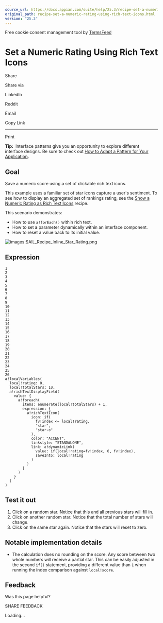 ```yaml
---
source_url: https://docs.appian.com/suite/help/25.3/recipe-set-a-numeric-rating-using-rich-text-icons.html
original_path: recipe-set-a-numeric-rating-using-rich-text-icons.html
version: "25.3"
---
```


Free cookie consent management tool by [TermsFeed](https://www.termsfeed.com/)

# Set a Numeric Rating Using Rich Text Icons

Share

Share via

LinkedIn

Reddit

Email

Copy Link

* * *

Print

**Tip:**  Interface patterns give you an opportunity to explore different interface designs. Be sure to check out [How to Adapt a Pattern for Your Application](Adapt_a_SAIL_Recipe_to_Work_with_My_Applications.html).

## Goal

Save a numeric score using a set of clickable rich text icons.

This example uses a familiar set of star icons capture a user's sentiment. To see how to display an aggregated set of rankings rating, see the [Show a Numeric Rating as Rich Text Icons](recipe-show-a-numeric-rating-as-rich-text-icons.html) recipe.

This scenario demonstrates:

-   How to use `a!forEach()` within rich text.
-   How to set a parameter dynamically within an interface component.
-   How to reset a value back to its initial value.

![images:SAIL_Recipe_Inline_Star_Rating.png](images/SAIL_Recipe_Inline_Star_Rating_Set.png)

## Expression

```
1
2
3
4
5
6
7
8
9
10
11
12
13
14
15
16
17
18
19
20
21
22
23
24
25
26
a!localVariables(
  local!rating: 0,
  local!totalStars: 10,
  a!richTextDisplayField(
    value: {
      a!foreach(
        items: enumerate(local!totalStars) + 1,
        expression: {
          a!richTextIcon(
            icon: if(
              fv!index <= local!rating,
              "star",
              "star-o"
            ),
            color: "ACCENT",
            linkstyle: "STANDALONE",
            link: a!dynamicLink(
              value: if(local!rating=fv!index, 0, fv!index),
              saveInto: local!rating
            )
          )
        }
      )
    }
  )
)
```

## Test it out

1.  Click on a random star. Notice that this and all previous stars will fill in.
2.  Click on another random star. Notice that the total number of stars will change.
3.  Click on the same star again. Notice that the stars will reset to zero.

## Notable implementation details

-   The calculation does no rounding on the score. Any score between two whole numbers will receive a partial star. This can be easily adjusted in the second `if()` statement, providing a different value than `1` when running the index comparison against `local!score`.

## Feedback

Was this page helpful?

SHARE FEEDBACK

Loading...